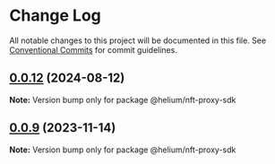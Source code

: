 # Change Log

All notable changes to this project will be documented in this file.
See [Conventional Commits](https://conventionalcommits.org) for commit guidelines.

## [0.0.12](https://github.com/helium/modular-governance/compare/v0.0.10...v0.0.12) (2024-08-12)

**Note:** Version bump only for package @helium/nft-proxy-sdk





## [0.0.9](https://github.com/helium/modular-governance/compare/v0.0.8...v0.0.9) (2023-11-14)

**Note:** Version bump only for package @helium/nft-proxy-sdk
